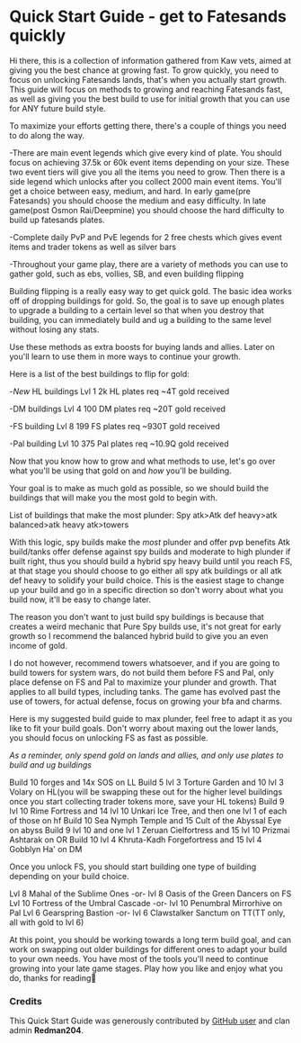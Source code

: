 # Quick Start Guide - get to Fatesands quickly

Hi there, this is a collection of information gathered from Kaw vets, aimed at giving you the best chance at growing fast. 
To grow quickly, you need to focus on unlocking Fatesands lands, that's when you actually start growth. This guide will focus on methods to growing and reaching Fatesands fast, as well as giving you the best build to use for initial growth that you can use for ANY future build style. 

To maximize your efforts getting there, there's a couple of things you need to do along the way. 

-There are main event legends which give every kind of plate. You should focus on achieving 37.5k or 60k event items depending on your size. These two event tiers will give you all the items you need to grow.
Then there is a side legend which unlocks after you collect 2000 main event items.
You'll get a choice between easy, medium, and hard.
In early game(pre Fatesands) you should choose the medium and easy difficulty. 
In late game(post Osmon Rai/Deepmine) you should choose the hard difficulty to build up fatesands plates.

-Complete daily PvP and PvE legends for 2 free chests which gives event items and trader tokens as well as silver bars 

-Throughout your game play, there are a variety of methods you can use to gather gold, such as ebs, vollies, SB, and even building flipping

Building flipping is a really easy way to get quick gold. The basic idea works off of dropping buildings for gold.
So, the goal is to save up enough plates to upgrade a building to a certain level so that when you destroy that building, you can immediately build and ug a building to the same level without losing any stats. 

Use these methods as extra boosts for buying lands and allies. Later on you'll learn to use them in more ways to continue your growth.


Here is a list of the best buildings to flip for gold:

-*New* HL buildings Lvl 1
2k HL plates req
~4T gold received

-DM buildings Lvl 4
100 DM plates req
~20T gold received

-FS building Lvl 8
199 FS plates req
~930T gold received

-Pal building Lvl 10
375 Pal plates req 
~10.9Q gold received


Now that you know how to grow and what methods to use, let's go over what you'll be using that gold on and *how* you'll be building. 

Your goal is to make as much gold as possible, so we should build the buildings that will make you the most gold to begin with. 

List of buildings that make the most plunder:
Spy atk>Atk def heavy>atk balanced>atk heavy atk>towers

With this logic, spy builds make the *most* plunder and offer pvp benefits
Atk build/tanks offer defense against spy builds and moderate to high plunder if built right, thus you should build a hybrid spy heavy build until you reach FS, at that stage you should choose to go either all spy atk buildings or all atk def heavy to solidify your build choice. This is the easiest stage to change up your build and go in a specific direction so don't worry about what you build now, it'll be easy to change later.

The reason you don't want to just build spy buildings is because that creates a weird mechanic that Pure Spy builds use, it's not great for early growth so I recommend the balanced hybrid build to give you an even income of gold. 

I do not however, recommend towers whatsoever, and if you are going to build towers for system wars, do not build them before FS and Pal, only place defense on FS and Pal to maximize your plunder and growth. That applies to all build types, including tanks. The game has evolved past the use of towers, for actual defense, focus on growing your bfa and charms. 

Here is my suggested build guide to max plunder, feel free to adapt it as you like to fit your build goals.  Don't worry about maxing out the lower lands, you should focus on unlocking FS as fast as possible. 

*As a reminder, only spend gold on lands and allies, and only use plates to build and ug buildings*

Build 10 forges and 14x SOS on LL
Build 5 lvl 3 Torture Garden and 10 lvl 3 Volary on HL(you will be swapping these out for the higher level buildings once you start collecting trader tokens more, save your HL tokens)
Build 9 lvl 10 Rime Fortress and 14 lvl 10 Unkari Ice Tree, and then one lvl 1 of each of those on hf
Build 10 Sea Nymph Temple and 15 Cult of the Abyssal Eye on abyss
Build 9 lvl 10 and one lvl 1 Zeruan Cielfortress and 15 lvl 10 Prizmai Ashtarak on OR
Build 10 lvl 4 Khruta-Kadh Forgefortress and 15 lvl 4 Gobblyn Ha' on DM

Once you unlock FS, you should start building one type of building depending on your build choice. 

Lvl 8 Mahal of the Sublime Ones -or- lvl 8 Oasis of the Green Dancers on FS
Lvl 10 Fortress of the Umbral Cascade -or- lvl 10 Penumbral Mirrorhive on Pal
Lvl 6 Gearspring Bastion -or- lvl 6 Clawstalker Sanctum on TT(TT only, all with gold to lvl 6)

At this point, you should be working towards a long term build goal, and can work on swapping out older buildings for different ones to adapt your build to your own needs.
You have most of the tools you'll need to continue growing into your late game stages. 
Play how you like and enjoy what you do, thanks for reading🍻

### Credits

This Quick Start Guide was generously contributed by <a href="https://github.com/Redman204" target="_blank" rel="noopener noreferrer">GitHub user</a> and clan admin **Redman204**.
